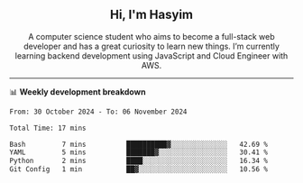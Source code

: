 <h2 align="center">Hi, I'm Hasyim</h2>

<p align="center">A computer science student who aims to become a full-stack web developer and has a great curiosity to learn new things. I’m currently learning backend development using JavaScript and Cloud Engineer with AWS.</p>

---

📊 **Weekly development breakdown**

<!--START_SECTION:waka-->

```txt
From: 30 October 2024 - To: 06 November 2024

Total Time: 17 mins

Bash         7 mins          ██████████▓░░░░░░░░░░░░░░   42.69 %
YAML         5 mins          ███████▓░░░░░░░░░░░░░░░░░   30.41 %
Python       2 mins          ████░░░░░░░░░░░░░░░░░░░░░   16.34 %
Git Config   1 min           ██▓░░░░░░░░░░░░░░░░░░░░░░   10.56 %
```

<!--END_SECTION:waka-->

<!-- - You can reach me on **hasyim11c@gmail.com** -->
